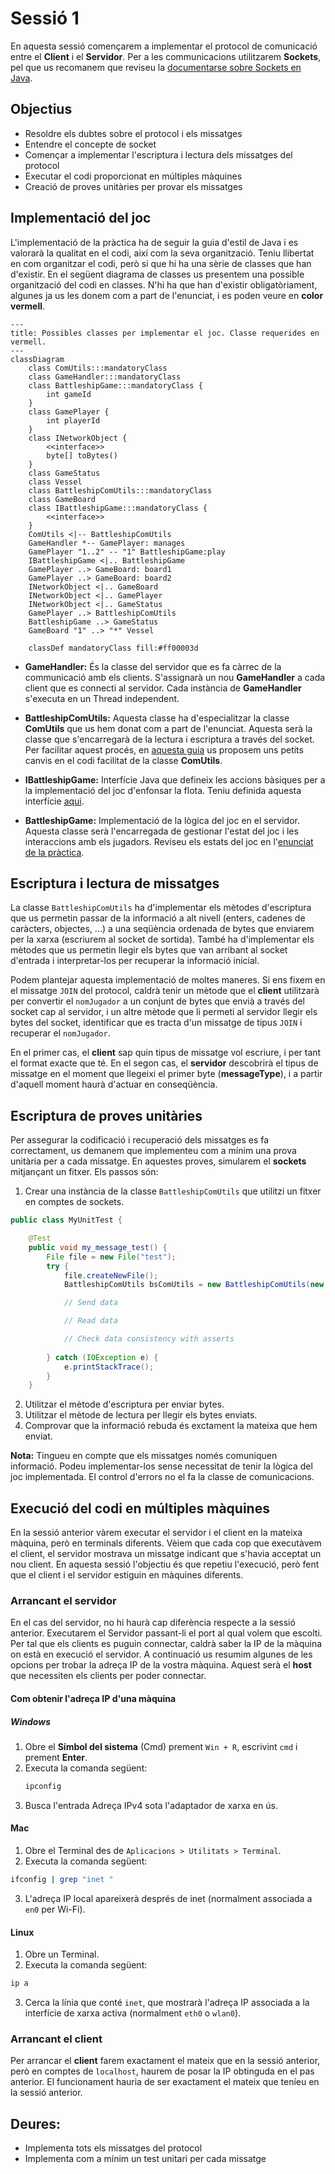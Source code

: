 # Sessió 1

En aquesta sessió començarem a implementar el protocol de comunicació entre el __Client__ i el __Servidor__. Per a les communicacions utilitzarem **Sockets**, pel que us recomanem que reviseu la [documentarse sobre Sockets en Java](https://docs.oracle.com/javase/7/docs/api/java/net/Socket.html).


## Objectius

- Resoldre els dubtes sobre el protocol i els missatges
- Entendre el concepte de socket
- Començar a implementar l'escriptura i lectura dels missatges del protocol
- Executar el codi proporcionat en múltiples màquines
- Creació de proves unitàries per provar els missatges


## Implementació del joc

L'implementació de la pràctica ha de seguir la guia d'estil de Java i es valorarà la qualitat en el codi, així com la seva organització. Teniu llibertat en com organitzar el codi, però si que hi ha una sèrie de classes que han d'existir. En el següent diagrama de classes us presentem una possible organització del codi en classes. N'hi ha que han d'existir obligatòriament, algunes ja us les donem com a part de l'enunciat, i es poden veure en **color vermell**. 

```mermaid
---
title: Possibles classes per implementar el joc. Classe requerides en vermell.
---
classDiagram    
    class ComUtils:::mandatoryClass
    class GameHandler:::mandatoryClass
    class BattleshipGame:::mandatoryClass {
        int gameId
    }
    class GamePlayer {        
        int playerId        
    }
    class INetworkObject {
        <<interface>>
        byte[] toBytes()
    }    
    class GameStatus
    class Vessel
    class BattleshipComUtils:::mandatoryClass
    class GameBoard
    class IBattleshipGame:::mandatoryClass {
        <<interface>>        
    }
    ComUtils <|-- BattleshipComUtils     
    GameHandler *-- GamePlayer: manages
    GamePlayer "1..2" -- "1" BattleshipGame:play       
    IBattleshipGame <|.. BattleshipGame
    GamePlayer ..> GameBoard: board1
    GamePlayer ..> GameBoard: board2
    INetworkObject <|.. GameBoard
    INetworkObject <|.. GamePlayer
    INetworkObject <|.. GameStatus
    GamePlayer ..> BattleshipComUtils
    BattleshipGame ..> GameStatus
    GameBoard "1" ..> "*" Vessel

    classDef mandatoryClass fill:#ff00003d

```

- **GameHandler:** És la classe del servidor que es fa càrrec de la communicació amb els clients. S'assignarà un nou **GameHandler** a cada client que es connecti al servidor. Cada instància de **GameHandler** s'executa en un Thread independent. 

- **BattleshipComUtils:** Aquesta classe ha d'especialitzar la classe **ComUtils** que us hem donat com a part de l'enunciat. Aquesta serà la classe que s'encarregarà de la lectura i escriptura a través del socket. Per facilitar aquest procés, en [aquesta guia](../Guies/updateComUtils.md) us proposem uns petits canvis en el codi facilitat de la classe **ComUtils**.

- **IBattleshipGame:** Interfície Java que defineix les accions bàsiques per a la implementació del joc d'enfonsar la flota. Teniu definida aquesta interfície [aqui](../Guies/interface.md).

- **BattleshipGame:** Implementació de la lògica del joc en el servidor. Aquesta classe serà l'encarregada de gestionar l'estat del joc i les interaccions amb els jugadors. Reviseu els estats del joc en l'[enunciat de la pràctica](../Guies/battleship.md).

## Escriptura i lectura de missatges

La classe `BattleshipComUtils` ha d'implementar els mètodes d'escriptura que us permetin passar de la informació a alt nivell (enters, cadenes de caràcters, objectes, ...) a una seqüència ordenada de bytes que enviarem per la xarxa (escriurem al socket de sortida). També ha d'implementar els mètodes que us permetin llegir els bytes que van arribant al socket d'entrada i interpretar-los per recuperar la informació inicial.

Podem plantejar aquesta implementació de moltes maneres. Si ens fixem en el missatge `JOIN` del protocol, caldrà tenir un mètode que el **client** utilitzarà per convertir el `nomJugador` a un conjunt de bytes que envià a través del socket cap al servidor, i un altre mètode que li permeti al servidor llegir els bytes del socket, identificar que es tracta d'un missatge de tipus `JOIN` i recuperar el `nomJugador`.

En el primer cas, el **client** sap quin tipus de missatge vol escriure, i per tant el format exacte que té. En el segon cas, el **servidor** descobrirà el tipus de missatge en el moment que llegeixi el primer byte (**messageType**), i a partir d'aquell moment haurà d'actuar en conseqüència.


## Escriptura de proves unitàries

Per assegurar la codificació i recuperació dels missatges es fa correctament, us demanem que implementeu com a mínim una prova unitària per a cada missatge. En aquestes proves, simularem el **sockets** mitjançant un fitxer. Els passos són:

1. Crear una instància de la classe `BattleshipComUtils` que utilitzi un fitxer en comptes de sockets.

```java
public class MyUnitTest {

    @Test
    public void my_message_test() {
        File file = new File("test");
        try {
            file.createNewFile();
            BattleshipComUtils bsComUtils = new BattleshipComUtils(new FileInputStream(file), new FileOutputStream(file));

            // Send data

            // Read data

            // Check data consistency with asserts       
        
        } catch (IOException e) {
            e.printStackTrace();
        }
    }
```

2. Utilitzar el mètode d'escriptura per enviar bytes.
3. Utilitzar el mètode de lectura per llegir els bytes enviats.
4. Comprovar que la informació rebuda és exctament la mateixa que hem enviat.


**Nota:** Tingueu en compte que els missatges només comuniquen informació. Podeu implementar-los sense necessitat de tenir la lògica del joc implementada. El control d'errors no el fa la classe de comunicacions.

## Execució del codi en múltiples màquines

En la sessió anterior vàrem executar el servidor i el client en la mateixa màquina, però en terminals diferents. Vèiem que cada cop que executàvem el client, el servidor mostrava un missatge indicant que s'havia acceptat un nou client. En aquesta sessió l'objectiu és que repetiu l'execució, però fent que el client i el servidor estiguin en màquines diferents.

### Arrancant el servidor

En el cas del servidor, no hi haurà cap diferència respecte a la sessió anterior. Executarem el Servidor passant-li el port al qual volem que escolti. Per tal que els clients es puguin connectar, caldrà saber la IP de la màquina on està en execució el servidor. A continuació us resumim algunes de les opcions per trobar la adreça IP de la vostra màquina. Aquest serà el **host** que necessiten els clients per poder connectar.

#### Com obtenir l'adreça IP d'una màquina  

##### Windows  
1. Obre el **Símbol del sistema** (Cmd) prement `Win + R`, escrivint `cmd` i prement **Enter**.  
2. Executa la comanda següent:  
   ```sh
   ipconfig
   ```
3. Busca l'entrada Adreça IPv4 sota l'adaptador de xarxa en ús.

#### Mac

1. Obre el Terminal des de ```Aplicacions > Utilitats > Terminal```.
2. Executa la comanda següent:
```sh
ifconfig | grep "inet "
```
3. L'adreça IP local apareixerà després de inet (normalment associada a ```en0``` per Wi-Fi).

#### Linux
1. Obre un Terminal.
2. Executa la comanda següent:
```sh
ip a
```
3. Cerca la línia que conté ```inet```, que mostrarà l'adreça IP associada a la interfície de xarxa activa (normalment ```eth0``` o ```wlan0```).

### Arrancant el client

Per arrancar el **client** farem exactament el mateix que en la sessió anterior, però en comptes de ```localhost```, haurem de posar la IP obtinguda en el pas anterior. El funcionament hauria de ser exactament el mateix que teníeu en la sessió anterior.

## Deures:
* Implementa tots els missatges del protocol
* Implementa com a mínim un test unitari per cada missatge
